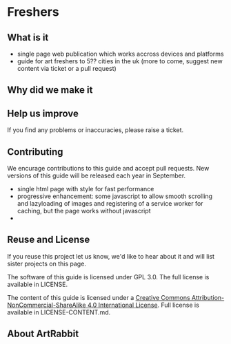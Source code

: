 # Freshers

## What is it
- single page web publication which works accross devices and platforms
- guide for art freshers to 5?? cities in the uk (more to come, suggest new content via ticket or a pull request)

## Why did we make it


## Help us improve
If you find any problems or inaccuracies, please raise a ticket.

## Contributing
We encurage contributions to this guide and accept pull requests. New versions of this guide will be released each year in September.

- single html page with style for fast performance 
- progressive enhancement: some javascript to allow smooth scrolling and lazyloading of images and registering of a service worker for caching, but the page works without javascript
- 

## Reuse and License
If you reuse this project let us know, we'd like to hear about it and will list sister projects on this page.

The software of this guide is licensed under GPL 3.0. The full license is available in LICENSE.

The content of this guide is licensed under a [Creative Commons Attribution-NonCommercial-ShareAlike 4.0 International License](http://creativecommons.org/licenses/by-nc-sa/4.0/). Full license is available in LICENSE-CONTENT.md.

## About ArtRabbit

